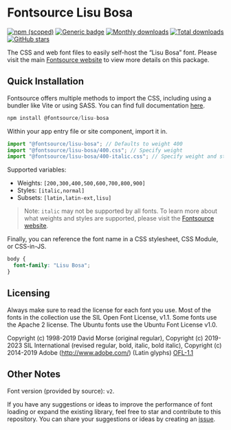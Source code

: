 # Fontsource Lisu Bosa

[![npm (scoped)](https://img.shields.io/npm/v/@fontsource/lisu-bosa?color=brightgreen)](https://www.npmjs.com/package/@fontsource/lisu-bosa) [![Generic badge](https://img.shields.io/badge/fontsource-passing-brightgreen)](https://github.com/fontsource/fontsource) [![Monthly downloads](https://badgen.net/npm/dm/@fontsource/lisu-bosa)](https://github.com/fontsource/fontsource) [![Total downloads](https://badgen.net/npm/dt/@fontsource/lisu-bosa)](https://github.com/fontsource/fontsource) [![GitHub stars](https://img.shields.io/github/stars/fontsource/fontsource.svg?style=social&label=Star)](https://github.com/fontsource/fontsource/stargazers)

The CSS and web font files to easily self-host the “Lisu Bosa” font. Please visit the main [Fontsource website](https://fontsource.org/fonts/lisu-bosa) to view more details on this package.

## Quick Installation

Fontsource offers multiple methods to import the CSS, including using a bundler like Vite or using SASS. You can find full documentation [here](https://fontsource.org/docs/getting-started/introduction).

```javascript
npm install @fontsource/lisu-bosa
```

Within your app entry file or site component, import it in.

```javascript
import "@fontsource/lisu-bosa"; // Defaults to weight 400
import "@fontsource/lisu-bosa/400.css"; // Specify weight
import "@fontsource/lisu-bosa/400-italic.css"; // Specify weight and style
```

Supported variables:
- Weights: `[200,300,400,500,600,700,800,900]`
- Styles: `[italic,normal]`
- Subsets: `[latin,latin-ext,lisu]`

> Note: `italic` may not be supported by all fonts. To learn more about what weights and styles are supported, please visit the [Fontsource website](https://fontsource.org/fonts/lisu-bosa).

Finally, you can reference the font name in a CSS stylesheet, CSS Module, or CSS-in-JS.

```css
body {
  font-family: "Lisu Bosa";
}
```

## Licensing
Always make sure to read the license for each font you use. Most of the fonts in the collection use the SIL Open Font License, v1.1. Some fonts use the Apache 2 license. The Ubuntu fonts use the Ubuntu Font License v1.0.

Copyright (c) 1998-2019 David Morse (original regular), Copyright (c) 2019-2023 SIL International (revised regular, bold, italic, bold italic), Copyright (c) 2014-2019 Adobe (http://www.adobe.com/) (Latin glyphs)
[OFL-1.1](https://openfontlicense.org)

## Other Notes
Font version (provided by source): `v2`.

If you have any suggestions or ideas to improve the performance of font loading or expand the existing library, feel free to star and contribute to this repository. You can share your suggestions or ideas by creating an [issue](https://github.com/fontsource/fontsource/issues).